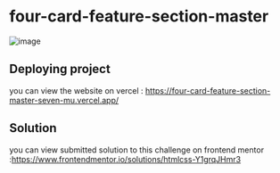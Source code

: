 
# four-card-feature-section-master

![image](https://github.com/mahitab77/four-card-feature-section-master/assets/56124273/4061c253-2886-44d7-908b-526b335ed15b)


## Deploying project
you can view the website on vercel : https://four-card-feature-section-master-seven-mu.vercel.app/
## Solution
you can view submitted solution to this challenge on frontend mentor :https://www.frontendmentor.io/solutions/htmlcss-Y1grqJHmr3

